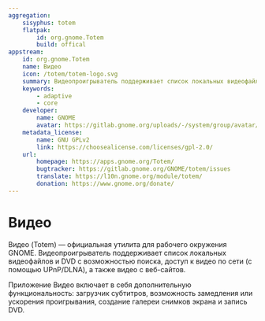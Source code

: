 ```yaml
---
aggregation:
    sisyphus: totem
    flatpak:
        id: org.gnome.Totem
        build: offical
appstream:
    id: org.gnome.Totem
    name: Видео
    icon: /totem/totem-logo.svg
    summary: Видеопроигрыватель поддерживает список локальных видеофайлов и DVD с возможностью поиска и доступ к видео по сети.
    keywords:
        - adaptive
        - core
    developer:
        name: GNOME
        avatar: https://gitlab.gnome.org/uploads/-/system/group/avatar/8/gnomelogo.png?width=48
    metadata_license:
        name: GNU GPLv2
        link: https://choosealicense.com/licenses/gpl-2.0/
    url:
        homepage: https://apps.gnome.org/Totem/
        bugtracker: https://gitlab.gnome.org/GNOME/totem/issues
        translate: https://l10n.gnome.org/module/totem/
        donation: https://www.gnome.org/donate/
---
```


# Видео

Видео (Totem) — официальная утилита для рабочего окружения GNOME. Видеопроигрыватель поддерживает список локальных видеофайлов и DVD с возможностью поиска, доступ к видео по сети (с помощью UPnP/DLNA), а также видео с веб-сайтов.

Приложение Видео включает в себя дополнительную функциональность: загрузчик субтитров, возможность замедления или ускорения проигрывания, создание галереи снимков экрана и запись DVD.

<!--@include: @apps/_parts/install/content-repo.md-->
<!--@include: @apps/_parts/install/content-flatpak.md-->
